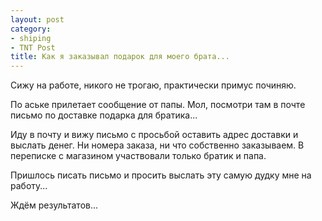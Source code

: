 ```yaml
---
layout: post
category:
- shiping
- TNT Post
title: Как я заказывал подарок для моего брата...
---
```


Сижу на работе, никого не трогаю, практически примус починяю.

По аське прилетает сообщение от папы. Мол, посмотри там в почте письмо 
по доставке подарка для братика...

Иду в почту и вижу письмо с просьбой оставить адрес доставки и выслать 
денег. Ни номера заказа, ни что собственно заказываем. В переписке с 
магазином участвовали только братик и папа.

Пришлось писать письмо и просить выслать эту самую дудку мне на 
работу...

Ждём результатов...
